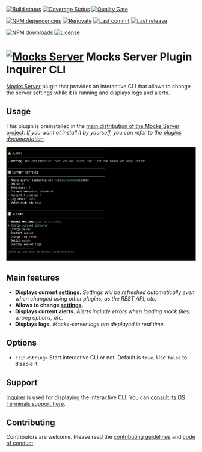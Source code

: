 [![Build status][build-image]][build-url] [![Coverage Status][coveralls-image]][coveralls-url] [![Quality Gate][quality-gate-image]][quality-gate-url]

[![NPM dependencies][npm-dependencies-image]][npm-dependencies-url] [![Renovate](https://img.shields.io/badge/renovate-enabled-brightgreen.svg)](https://renovatebot.com) [![Last commit][last-commit-image]][last-commit-url] [![Last release][release-image]][release-url] 

[![NPM downloads][npm-downloads-image]][npm-downloads-url] [![License][license-image]][license-url]


# [![Mocks Server][logo-url]][website-url] Mocks Server Plugin Inquirer CLI

[Mocks Server][website-url] plugin that provides an interactive CLI that allows to change the server settings while it is running and displays logs and alerts.

## Usage

This plugin is preinstalled in the [main distribution of the Mocks Server project][main-distribution-url]. _If you want ot install it by yourself, you can refer to the [plugins documentation][plugins-url]._

![Interactive CLI](assets/cli_animation.gif)

## Main features

* __Displays current [settings][settings-url].__ _Settings will be refreshed automatically even when changed using other plugins, as the REST API, etc._
* __Allows to change [settings][settings-url].__
* __Displays current alerts.__ _Alerts include errors when loading mock files, wrong options, etc._
* __Displays logs.__ _Mocks-server logs are displayed in real time._

## Options

* `cli`: `<String>` Start interactive CLI or not. Default is `true`. Use `false` to disable it.

## Support

[Inquirer][inquirer-url] is used for displaying the interactive CLI. You can [consult its OS Terminals support here][inquirer-support].

## Contributing

Contributors are welcome.
Please read the [contributing guidelines](.github/CONTRIBUTING.md) and [code of conduct](.github/CODE_OF_CONDUCT.md).

[inquirer-url]: https://www.npmjs.com/package/inquirer
[inquirer-support]: https://www.npmjs.com/package/inquirer#support-os-terminals
[website-url]: https://www.mocks-server.org
[plugins-url]: https://www.mocks-server.org/docs/plugins-adding-plugins
[settings-url]: https://www.mocks-server.org/docs/configuration-options
[animated-image-url]: https://www.mocks-server.org/img/inquirer-cli.gif
[main-distribution-url]: https://www.npmjs.com/package/@mocks-server/main
[options-url]: https://www.mocks-server.org/docs/configuration-options
[logo-url]: https://www.mocks-server.org/img/logo_120.png

[coveralls-image]: https://coveralls.io/repos/github/mocks-server/plugin-inquirer-cli/badge.svg
[coveralls-url]: https://coveralls.io/github/mocks-server/plugin-inquirer-cli
[build-image]: https://github.com/mocks-server/plugin-inquirer-cli/workflows/build/badge.svg?branch=master
[build-url]: https://github.com/mocks-server/plugin-inquirer-cli/actions?query=workflow%3Abuild+branch%3Amaster
[last-commit-image]: https://img.shields.io/github/last-commit/mocks-server/plugin-inquirer-cli.svg
[last-commit-url]: https://github.com/mocks-server/plugin-inquirer-cli/commits
[license-image]: https://img.shields.io/npm/l/@mocks-server/plugin-inquirer-cli.svg
[license-url]: https://github.com/mocks-server/plugin-inquirer-cli/blob/master/LICENSE
[npm-downloads-image]: https://img.shields.io/npm/dm/@mocks-server/plugin-inquirer-cli.svg
[npm-downloads-url]: https://www.npmjs.com/package/@mocks-server/plugin-inquirer-cli
[npm-dependencies-image]: https://img.shields.io/david/mocks-server/plugin-inquirer-cli.svg
[npm-dependencies-url]: https://david-dm.org/mocks-server/plugin-inquirer-cli
[quality-gate-image]: https://sonarcloud.io/api/project_badges/measure?project=mocks-server-plugin-inquirer-cli&metric=alert_status
[quality-gate-url]: https://sonarcloud.io/dashboard?id=mocks-server-plugin-inquirer-cli
[release-image]: https://img.shields.io/github/release-date/mocks-server/plugin-inquirer-cli.svg
[release-url]: https://github.com/mocks-server/plugin-inquirer-cli/releases

